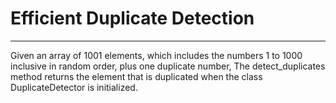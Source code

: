 # Efficient Duplicate Detection
----

Given an array of 1001 elements, which includes the numbers 1 to 1000 inclusive in random order, plus one duplicate number, The detect_duplicates method returns the element that is duplicated when the class DuplicateDetector is initialized.
